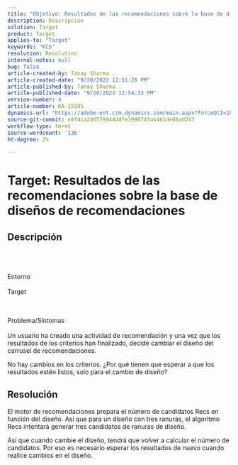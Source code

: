 ```yaml
---
title: "Objetivo: Resultados de las recomendaciones sobre la base de diseños de recomendaciones"
description: Descripción
solution: Target
product: Target
applies-to: "Target"
keywords: "KCS"
resolution: Resolution
internal-notes: null
bug: false
article-created-by: Tanay Sharma .
article-created-date: "9/20/2022 12:51:26 PM"
article-published-by: Tanay Sharma .
article-published-date: "9/20/2022 12:54:33 PM"
version-number: 4
article-number: KA-15195
dynamics-url: "https://adobe-ent.crm.dynamics.com/main.aspx?forceUCI=1&pagetype=entityrecord&etn=knowledgearticle&id=34eb26ea-e238-ed11-9db1-002248086735"
source-git-commit: e8f4ca2dd578944d4fe399074fab461de88ad247
workflow-type: tm+mt
source-wordcount: '136'
ht-degree: 2%

---
```


# Target: Resultados de las recomendaciones sobre la base de diseños de recomendaciones

## Descripción

<br><br><br>Entorno<br><br>
Target


<br><br>Problema/Síntomas<br><br>
Un usuario ha creado una actividad de recomendación y una vez que los resultados de los criterios han finalizado, decide cambiar el diseño del carrusel de recomendaciones.



No hay cambios en los criterios. ¿Por qué tienen que esperar a que los resultados estén listos, solo para el cambio de diseño?


## Resolución


El motor de recomendaciones prepara el número de candidatos Recs en función del diseño. Así que para un diseño con tres ranuras, el algoritmo Recs intentará generar tres candidatos de ranuras de diseño.

Así que cuando cambie el diseño, tendrá que volver a calcular el número de candidatos. Por eso es necesario esperar los resultados de nuevo cuando realice cambios en el diseño.
